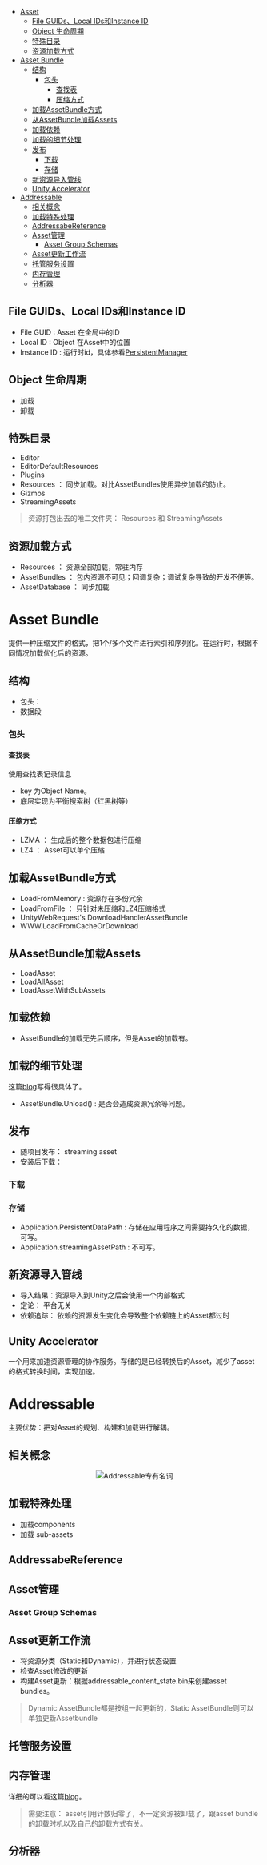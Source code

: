 <!-- TOC -->

- [Asset<!-- TOC -->](#asset---toc---)
    - [File GUIDs、Local IDs和Instance ID](#file-guidslocal-ids和instance-id)
    - [Object 生命周期](#object-生命周期)
    - [特殊目录](#特殊目录)
    - [资源加载方式](#资源加载方式)
- [Asset Bundle](#asset-bundle)
    - [结构](#结构)
        - [包头](#包头)
            - [查找表](#查找表)
            - [压缩方式](#压缩方式)
    - [加载AssetBundle方式](#加载assetbundle方式)
    - [从AssetBundle加载Assets](#从assetbundle加载assets)
    - [加载依赖](#加载依赖)
    - [加载的细节处理](#加载的细节处理)
    - [发布](#发布)
        - [下载](#下载)
        - [存储](#存储)
    - [新资源导入管线](#新资源导入管线)
    - [Unity Accelerator](#unity-accelerator)
- [Addressable](#addressable)
    - [相关概念](#相关概念)
    - [加载特殊处理](#加载特殊处理)
    - [AddressabeReference](#addressabereference)
    - [Asset管理](#asset管理)
        - [Asset Group Schemas](#asset-group-schemas)
    - [Asset更新工作流](#asset更新工作流)
    - [托管服务设置](#托管服务设置)
    - [内存管理](#内存管理)
    - [分析器](#分析器)

<!-- /TOC -->

## File GUIDs、Local IDs和Instance ID
- File GUID : Asset 在全局中的ID
- Local ID : Object 在Asset中的位置
- Instance ID : 运行时id，具体参看[PersistentManager](https://edu.uwa4d.com/course-intro/0/113?)

## Object 生命周期
- 加载
- 卸载

## 特殊目录
- Editor
- EditorDefaultResources
- Plugins
- Resources ： 同步加载。对比AssetBundles使用异步加载的防止。
- Gizmos
- StreamingAssets
> 资源打包出去的唯二文件夹： Resources 和 StreamingAssets

## 资源加载方式
- Resources ： 资源全部加载，常驻内存
- AssetBundles ： 包内资源不可见；回调复杂；调试复杂导致的开发不便等。
- AssetDatabase ： 同步加载

# Asset Bundle
提供一种压缩文件的格式，把1个/多个文件进行索引和序列化。在运行时，根据不同情况加载优化后的资源。

## 结构
- 包头：
- 数据段

### 包头
#### 查找表
使用查找表记录信息
- key 为Object Name。
- 底层实现为平衡搜索树（红黑树等）

#### 压缩方式
- LZMA ： 生成后的整个数据包进行压缩
- LZ4 ： Asset可以单个压缩

## 加载AssetBundle方式
- LoadFromMemory : 资源存在多份冗余
- LoadFromFile ： 只针对未压缩和LZ4压缩格式
- UnityWebRequest's DownloadHandlerAssetBundle
- WWW.LoadFromCacheOrDownload

## 从AssetBundle加载Assets
- LoadAsset
- LoadAllAsset
- LoadAssetWithSubAssets

## 加载依赖
- AssetBundle的加载无先后顺序，但是Asset的加载有。

## 加载的细节处理
这篇[blog](https://zhuanlan.zhihu.com/p/98081170)写得很具体了。
- AssetBundle.Unload() : 是否会造成资源冗余等问题。 

## 发布
- 随项目发布： streaming asset
- 安装后下载：

### 下载

### 存储
- Application.PersistentDataPath : 存储在应用程序之间需要持久化的数据，可写。
- Application.streamingAssetPath : 不可写。

## 新资源导入管线
- 导入结果：资源导入到Unity之后会使用一个内部格式
- 定论： 平台无关
- 依赖追踪： 依赖的资源发生变化会导致整个依赖链上的Asset都过时

## Unity Accelerator
一个用来加速资源管理的协作服务。存储的是已经转换后的Asset，减少了asset的格式转换时间，实现加速。

# Addressable
主要优势：把对Asset的规划、构建和加载进行解耦。
## 相关概念
<div align="center">

![Addressable专有名词][AddressableConcepts]

</div>

## 加载特殊处理
- 加载components
- 加载 sub-assets

## AddressabeReference

## Asset管理
### Asset Group Schemas

## Asset更新工作流
- 将资源分类（Static和Dynamic），并进行状态设置
- 检查Asset修改的更新
- 构建Asset更新：根据addressable_content_state.bin来创建asset bundles。
> Dynamic AssetBundle都是按组一起更新的，Static AssetBundle则可以单独更新Assetbundle

## 托管服务设置

## 内存管理
详细的可以看这篇[blog](https://zhuanlan.zhihu.com/p/98663058)。
> 需要注意： asset引用计数归零了，不一定资源被卸载了，跟asset bundle的卸载时机以及自己的卸载方式有关。

## 分析器

[AddressableConcepts]: ./AddressableConcepts.jpg